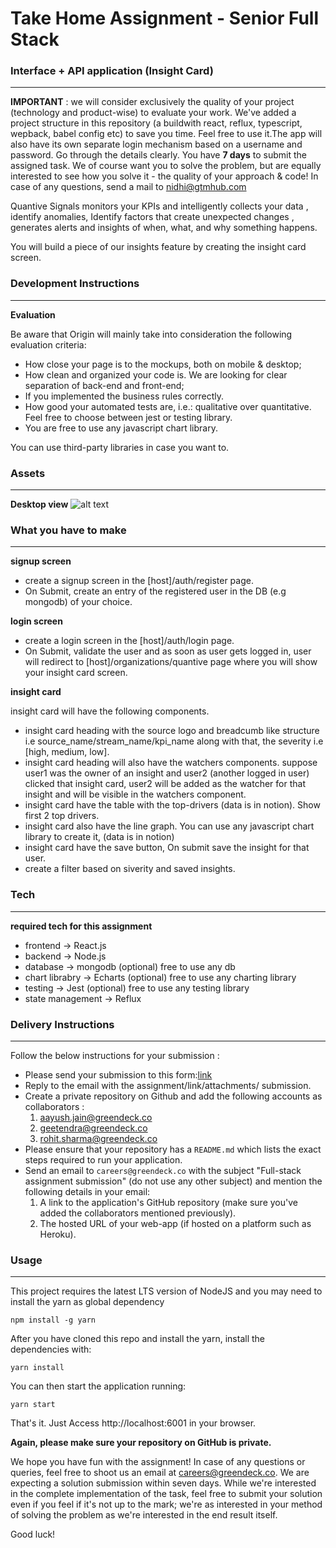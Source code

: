# Take Home Assignment - Senior Full Stack 
### Interface + API application (Insight Card)
---
**IMPORTANT** : we will consider exclusively the quality of your project (technology and product-wise) to evaluate your work. We've added a project structure in this repository (a buildwith react, reflux, typescript, wepback, babel config etc) to save you time. Feel free to use it.The app will also have its own separate login mechanism based on a username and password. Go through the details clearly. You have        **7 days** to submit the assigned task. We of course want you to solve the problem, but are equally interested to see how you solve it - the quality of your approach & code!
In case of any questions, send a mail to nidhi@gtmhub.com

Quantive Signals monitors your KPIs and intelligently collects your data , identify anomalies, Identify factors that create unexpected changes , generates alerts and insights of when, what, and why something happens.

You will build a piece of our insights feature by creating the insight card screen.
### Development Instructions
---
**Evaluation**

Be aware that Origin will mainly take into consideration the following evaluation criteria:
- How close your page is to the mockups, both on mobile & desktop;
- How clean and organized your code is. We are looking for clear separation of back-end and front-end;
- If you implemented the business rules correctly.
- How good your automated tests are, i.e.: qualitative over quantitative. Feel free to choose between jest or testing library.
- You are free to use any javascript chart library.

You can use third-party libraries in case you want to.

### Assets
---
**Desktop view**
![alt text](https://cliff-uploads.s3.amazonaws.com/image+(2).png
"Logo Title Text 1")




### What you have to make
---
**signup screen**
- create a signup screen in the [host]/auth/register page.
- On Submit, create an entry of the registered user in the DB (e.g mongodb) of your choice.

**login screen**
- create a login screen in the [host]/auth/login page.
- On Submit, validate the user and as soon as user gets logged in, user will redirect to [host]/organizations/quantive page where you will show your insight card screen.

**insight card**

insight card will have the following components.
- insight card heading with the source logo and breadcumb like structure i.e source_name/stream_name/kpi_name along with that, the severity i.e [high, medium, low].
- insight card heading will also have the watchers components. suppose user1 was the owner of an insight and user2 (another logged in user) clicked that insight card, user2 will be added as the watcher for that insight and will be visible in the watchers component.
- insight card have the table with the top-drivers (data is in notion). Show first 2 top drivers.
- insight card also have the line graph. You can use any javascript chart library to create it, (data is in notion)
- insight card have the save button, On submit save the insight for that user. 
- create a filter based on siverity and saved insights.

### Tech
---
**required tech for this assignment**
- frontend -> React.js
- backend -> Node.js
- database -> mongodb (optional) free to use any db
- chart librabry -> Echarts (optional) free to use any charting library
- testing -> Jest (optional) free to use any testing library
- state management -> Reflux

### Delivery Instructions
---
Follow the below instructions for your submission :
- Please send your submission to this form:[link](https://airtable.com/shrqTib6f8G15e0UE)
- Reply to the email with the assignment/link/attachments/ submission.
- Create a private repository on Github and add the following accounts as collaborators :
    1. aayush.jain@greendeck.co
    2. geetendra@greendeck.co
    3. rohit.sharma@greendeck.co
- Please ensure that your repository has a ```README.md``` which lists the exact steps required to run your application.
- Send an email to ```careers@greendeck.co``` with the subject "Full-stack assignment submission" (do not use any other subject) and mention the following details in your email:
    1. A link to the application's GitHub repository (make sure you've added the collaborators mentioned previously).
    2. The hosted URL of your web-app (if hosted on a platform such as Heroku).


### Usage
---
This project requires the latest LTS version of NodeJS and you may need to install the yarn as global dependency

```
npm install -g yarn
```
After you have cloned this repo and install the yarn, install the dependencies with:
```
yarn install
```
You can then start the application running:
```
yarn start
```
That's it. Just Access http://localhost:6001 in your browser.

**Again, please make sure your repository on GitHub is private.**


We hope you have fun with the assignment! In case of any questions or queries, feel free to shoot us an email at careers@greendeck.co. We are expecting a solution submission within seven days. While we're interested in the complete implementation of the task, feel free to submit your solution even if you feel if it's not up to the mark; we're as interested in your method of solving the problem as we're interested in the end result itself.

Good luck!
